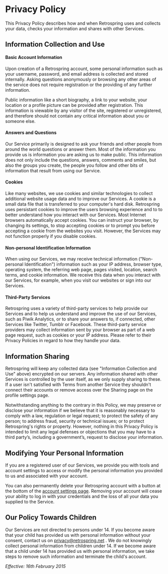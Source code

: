 # Privacy Policy
This Privacy Policy describes how and when Retrospring uses and collects your data, checks your information and shares with other Services.
## Information Collection and Use
#### Basic Account Information
Upon creation of a Retrospring account,  some personal information such as your username, password, and email address is collected and stored internally. Asking questions anonymously or browsing any other areas of the service does not require registration or the providing of any further information.

Public information like a short biography, a link to your website, your location or a profile picture can be provided after registration. This information is viewable by any visitor of the site, registered or unregistered, and therefore should not contain any critical information about you or someone else.
#### Answers and Questions
Our Service primarily is designed to ask your friends and other people from around the world questions or answer them. Most of the information you provide us is information you are asking us to make public. This information does not only include the questions, answers, comments and smiles, but also the groups you create, the people you follow and other bits of information that result from using our Service.
#### Cookies
Like many websites, we use cookies and similar technologies to collect  additional website usage data and to improve our Services. A cookie is a small data file that is transferred to your computer's hard disk. Retrospring uses persistant cookies to improve the users browsing experience and to to better understand how you interact with our Services. Most Internet browsers automatically accept cookies. You can instruct  your browser, by changing its settings, to stop accepting cookies or to  prompt you before accepting a cookie from the websites you visit.  However, the Services may not function properly if you disable cookies.
#### Non-personal Identification Information
When using our Services, we may receive technical information ("Non-personal Identification") information such as your IP address, browser type, operating system, the referring web page, pages visited, location, search terms, and cookie information. We receive this data when you interact with our Services, for example, when you visit our websites or sign into our Services.
#### Third-Party Services
Retrospring uses a variety of third-party services to help provide our Services and to help us understand and improve the use of our Services, such as Piwik Analytics, or to share your answers to, if connected, other Services like Twitter, Tumblr or Facebook. These third-party service providers may collect information sent by your browser as part of a web page request, such as cookies or your IP address. Please refer to their Privacy Policies in regard to how they handle your data.
## Information Sharing
Retrospring will keep any collected data (see "Information Collection and Use" above) encrypted on our servers. Any information shared with other Services is controlled by the user itself, as we only supply sharing to these. If a user isn't satisfied with Terms from another Service they shouldn't connect their accounts or remove access over the Sharing page on the profile settings page.

Notwithstanding anything to the contrary in this Policy, we may preserve  or disclose your information if we believe that it is reasonably  necessary to comply with a law, regulation or legal request; to protect  the safety of any person; to address fraud, security or technical  issues; or to protect Retrospring's rights or property.  However, nothing in this Privacy Policy is intended to limit any legal defenses or objections that you may have to a third party’s, including a government’s, request to disclose your information.
## Modifying Your Personal Information
If you are a registered user of our Services, we provide you with tools and account settings to access or modify the personal information you provided to us and associated with your account.

You can also permanently delete your Retrospring account with a button at the bottom of the [account settings page](https://retrospring.net/settings/account). Removing your account will cease your ability to log in with your credentials and the loss of all your data you supplied to the Service.
## Our Policy Towards Children
Our Services are not directed to persons under 14. If you become aware that your child has provided us with personal information without your consent, contact us on privacy@retrospring.net . We do not knowingly collect personal information from children under 14. If we become aware that a child under 14 has provided us with personal information, we take steps to remove such information and terminate the child's account.

*Effective: 16th February 2015*
